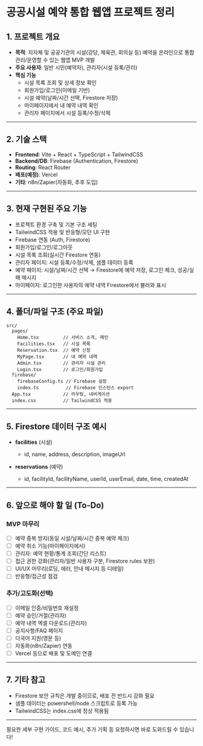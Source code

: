 # 공공시설 예약 통합 웹앱 프로젝트 정리

## 1. 프로젝트 개요
- **목적**: 지자체 및 공공기관의 시설(강당, 체육관, 회의실 등) 예약을 온라인으로 통합 관리/운영할 수 있는 웹앱 MVP 개발
- **주요 사용자**: 일반 시민(예약자), 관리자(시설 등록/관리)
- **핵심 기능**
  - 시설 목록 조회 및 상세 정보 확인
  - 회원가입/로그인(이메일 기반)
  - 시설 예약(날짜/시간 선택, Firestore 저장)
  - 마이페이지에서 내 예약 내역 확인
  - 관리자 페이지에서 시설 등록/수정/삭제

---

## 2. 기술 스택
- **Frontend**: Vite + React + TypeScript + TailwindCSS
- **Backend/DB**: Firebase (Authentication, Firestore)
- **Routing**: React Router
- **배포(예정)**: Vercel
- **기타**: n8n/Zapier(자동화, 추후 도입)

---

## 3. 현재 구현된 주요 기능
- 프로젝트 환경 구축 및 기본 구조 세팅
- TailwindCSS 적용 및 반응형/모던 UI 구현
- Firebase 연동 (Auth, Firestore)
- 회원가입/로그인/로그아웃
- 시설 목록 조회(실시간 Firestore 연동)
- 관리자 페이지: 시설 등록/수정/삭제, 샘플 데이터 등록
- 예약 페이지: 시설/날짜/시간 선택 → Firestore에 예약 저장, 로그인 체크, 성공/실패 메시지
- 마이페이지: 로그인한 사용자의 예약 내역 Firestore에서 불러와 표시

---

## 4. 폴더/파일 구조 (주요 파일)
```
src/
  pages/
    Home.tsx         // 서비스 소개, 메인
    Facilities.tsx   // 시설 목록
    Reservation.tsx  // 예약 신청
    MyPage.tsx       // 내 예약 내역
    Admin.tsx        // 관리자 시설 관리
    Login.tsx        // 로그인/회원가입
  firebase/
    firebaseConfig.ts // Firebase 설정
    index.ts          // Firebase 인스턴스 export
  App.tsx            // 라우팅, 네비게이션
  index.css          // TailwindCSS 적용
```

---

## 5. Firestore 데이터 구조 예시

- **facilities** (시설)
  - id, name, address, description, imageUrl

- **reservations** (예약)
  - id, facilityId, facilityName, userId, userEmail, date, time, createdAt

---

## 6. 앞으로 해야 할 일 (To-Do)

### MVP 마무리
- [ ] 예약 중복 방지(동일 시설/날짜/시간 중복 예약 체크)
- [ ] 예약 취소 기능(마이페이지에서)
- [ ] 관리자: 예약 현황/통계 조회(간단 리스트)
- [ ] 접근 권한 강화(관리자/일반 사용자 구분, Firestore rules 보완)
- [ ] UI/UX 마무리(로딩, 에러, 안내 메시지 등 디테일)
- [ ] 반응형/접근성 점검

### 추가/고도화(선택)
- [ ] 이메일 인증/비밀번호 재설정
- [ ] 예약 승인/거절(관리자)
- [ ] 예약 내역 엑셀 다운로드(관리자)
- [ ] 공지사항/FAQ 페이지
- [ ] 다국어 지원(영문 등)
- [ ] 자동화(n8n/Zapier) 연동
- [ ] Vercel 등으로 배포 및 도메인 연결

---

## 7. 기타 참고
- Firestore 보안 규칙은 개발 중이므로, 배포 전 반드시 강화 필요
- 샘플 데이터는 powershell/node 스크립트로 등록 가능
- TailwindCSS는 index.css에 정상 적용됨

---

필요한 세부 구현 가이드, 코드 예시, 추가 기획 등 요청하시면 바로 도와드릴 수 있습니다!
